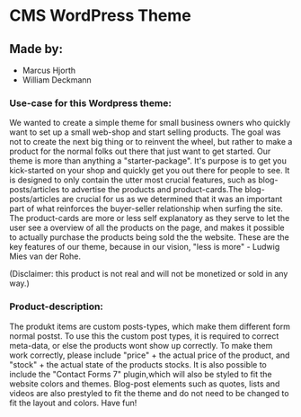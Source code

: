 # CMS WordPress Theme

## Made by:
- Marcus Hjorth
- William Deckmann

### Use-case for this Wordpress theme:
We wanted to create a simple theme for small business owners who quickly want to set up a small web-shop and start selling products. The goal was not to create the next big thing or to reinvent the wheel, but rather to make a product for the normal folks out there that just want to get started.
Our theme is more than anything a "starter-package". It's purpose is to get you kick-started on your shop and quickly get you out there for people to see. It is designed to only contain the utter most crucial features, such as blog-posts/articles to advertise the products and product-cards.The
blog-posts/articles are crucial for us as we determined that it was an important part of what reinforces the buyer-seller relationship when surfing the site.
The product-cards are more or less self explanatory as they serve to let the user see a overview of all the products on the page, and makes it possible to actually purchase the products being sold the the website.
These are the key features of our theme, because in our vision, "less is more" - Ludwig Mies van der Rohe.

(Disclaimer: this product is not real and will not be monetized or sold in any way.)

### Product-description:
The produkt items are custom posts-types, which make them different form normal postst. To use this the custom post types, it is required to correct meta-data, or else the products wont show up correctly. To make them work correctly, please include "price" + the actual price of the product, and "stock" + the actual state of the products stocks. It is also possible to include the "Contact Forms 7" plugin,which will also be styled to fit the website colors and themes. Blog-post elements such as quotes, lists and videos are also prestyled to fit the theme and do not need to be changed to fit the layout and colors. Have fun!
